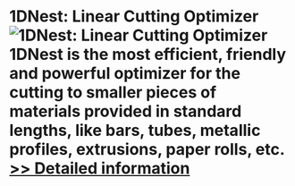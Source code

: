 # 1DNest: Linear Cutting Optimizer<br />![1DNest: Linear Cutting Optimizer](https://mycommerce.akamaized.net/api/pimages/P179788/BIG/179788.JPG)<br />1DNest is the most efficient, friendly and powerful optimizer for the cutting to smaller pieces of materials provided in standard lengths, like bars, tubes, metallic profiles, extrusions, paper rolls, etc.<br />[>> Detailed information](https://secure.shareit.com/shareit/product.html?productid=179788&affiliateid=200057808)